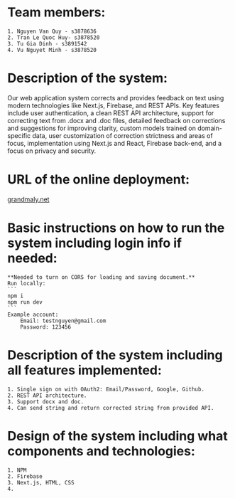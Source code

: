 # Team members:
    1. Nguyen Van Quy - s3878636
    2. Tran Le Quoc Huy- s3878520
    3. Tu Gia Dinh - s3891542
    4. Vu Nguyet Minh - s3878520
# Description of the system:
Our web application system corrects and provides feedback on text using modern technologies like Next.js, Firebase, and REST APIs. Key features include user authentication, a clean REST API architecture, support for correcting text from .docx and .doc files, detailed feedback on corrections and suggestions for improving clarity, custom models trained on domain-specific data, user customization of correction strictness and areas of focus, implementation using Next.js and React, Firebase back-end, and a focus on privacy and security.
# URL of the online deployment: 
[grandmaly.net](https://grandmaly.net/)
# Basic instructions on how to run the system including login info if needed:
    **Needed to turn on CORS for loading and saving document.**
    Run locally: 
    ```
    npm i
    npm run dev
    ```
    Example account: 
        Email: testnguyen@gmail.com
        Password: 123456
# Description of the system including all features implemented:
    1. Single sign on with OAuth2: Email/Password, Google, Github.
    2. REST API architecture.
    3. Support docx and doc.
    4. Can send string and return corrected string from provided API.
# Design of the system including what components and technologies:
    1. NPM
    2. Firebase
    3. Next.js, HTML, CSS
    4. 